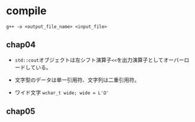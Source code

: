 # compile

`g++ -o <output_file_name> <input_file>`

## chap04

- `std::cout`オブジェクトは左シフト演算子`<<`を出力演算子としてオーバーロードしている。

- 文字型のデータは単一引用符、文字列は二重引用符。

- ワイド文字 `wchar_t wide; wide = L'Ω'`

## chap05
